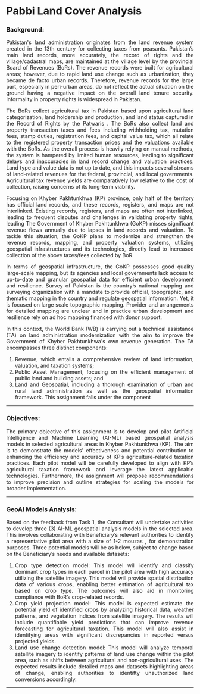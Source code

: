 # Pabbi Land Cover Analysis
### Background:
<div style="text-align: justify;">
Pakistan's land administration originates from the land revenue system created in the 13th century for collecting taxes from peasants. Pakistan’s main land records, more accurately, the record of rights and the village/cadastral maps, are maintained at the village level by the provincial Board of Revenues (BoRs). The revenue records were built for agricultural areas; however, due to rapid land use change such as urbanization, they became de facto urban records. Therefore, revenue records for the large part, especially in peri-urban areas, do not reflect the actual situation on the ground having a negative impact on the overall land tenure security. Informality in property rights is widespread in Pakistan.

The BoRs collect agricultural tax in Pakistan based upon agricultural land categorization, land holdership and production, and land status captured in the Record of Rights by the Patwaris . The BoRs also collect land and property transaction taxes and fees including withholding tax, mutation fees, stamp duties, registration fees, and capital value tax, which all relate to the registered property transaction prices and the valuations available with the BoRs. As the overall process is heavily relying on manual methods, the system is hampered by limited human resources, leading to significant delays and inaccuracies in land record change and valuation practices. Land type and value data is not up to date, and this impacts several streams of land-related revenues for the federal, provincial, and local governments. Agricultural tax revenue yields are comparatively low relative to the cost of collection, raising concerns of its long-term viability. 

Focusing on Khyber Pakhtunkhwa (KP) province, only half of the territory has official land records, and these records, registers, and maps are not interlinked. Existing records, registers, and maps are often not interlinked, leading to frequent disputes and challenges in validating property rights, leading The Government of Khyber Pakhtunkhwa (GoKP) misses significant revenue flows annually due to lapses in land records and valuation. To tackle this situation, the GoKP plans to modernize and strengthen the revenue records, mapping, and property valuation systems, utilizing geospatial infrastructures and its technologies, directly lead to increased collection of the above taxes/fees collected by BoR.

In terms of geospatial infrastructure, the GoKP possesses good quality  large-scale mapping, but its agencies and local governments lack access to up-to-date and granular geospatial data for efficient urban development and resilience. Survey of Pakistan is the country’s national mapping and surveying organization with a mandate to provide official, topographic, and thematic mapping in the country and regulate geospatial information. Yet, it is focused on large scale topographic mapping. Provider and arrangements for detailed mapping are unclear and in practice urban development and resilience rely on ad hoc mapping financed with donor support.

In this context, the World Bank (WB) is carrying out a technical assistance (TA) on land administration modernization with the aim to improve the Government of Khyber Pakhtunkhwa's own revenue generation. The TA encompasses three distinct components: 
1) Revenue, which entails a comprehensive review of land information, valuation, and taxation systems; 
2) Public Asset Management, focusing on the efficient management of public land and building assets; and 
3) Land and Geospatial, including a thorough examination of urban and rural land administration as well as the geospatial information framework. This assignment falls under the component

---

### Objectives:
The primary objective of this assignment is to develop and pilot Artificial Intelligence and Machine Learning (AI-ML) based geospatial analysis models in selected agricultural areas in Khyber Pakhtunkhwa (KP). The aim is to demonstrate the models' effectiveness and potential contribution to enhancing the efficiency and accuracy of KP’s agriculture-related taxation practices. Each pilot model will be carefully developed to align with KP’s agricultural taxation framework and leverage the latest applicable technologies. Furthermore, the assignment will propose recommendations to improve precision and outline strategies for scaling the models for broader implementation.


---

### GeoAI Models Analysis:
Based on the feedback from Task 1, the Consultant will undertake activities to develop three (3) AI-ML geospatial analysis models in the selected area. This involves collaborating with Beneficiary’s relevant authorities to identify a representative pilot area with a size of 1-2 mouzas , for demonstration purposes. Three potential models will be as below, subject to change based on the Beneficiary’s needs and available datasets: 

1. Crop type detection model: This model will identify and classify dominant crop types in each parcel in the pilot area with high accuracy utilizing the satellite imagery. This model will provide spatial distribution data of various crops, enabling better estimation of agricultural tax based on crop type. The outcomes will also aid in monitoring compliance with BoR’s crop-related records.
2. Crop yield projection model: This model is expected estimate the potential yield of identified crops by analyzing historical data, weather patterns, and vegetation indices from satellite imagery. The results will include quantifiable yield predictions that can improve revenue forecasting for agricultural taxation. This model will also assist in identifying areas with significant discrepancies in reported versus projected yields.
3. Land use change detection model: This model will analyze temporal satellite imagery to identify patterns of land use change within the pilot area, such as shifts between agricultural and non-agricultural uses. The expected results include detailed maps and datasets highlighting areas of change, enabling authorities to identifty unauthorized land conversions accordingly.

-----
</div>